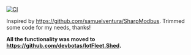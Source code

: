 [![CI](https://github.com/devbotas/HomieWrapper.Domekt200/actions/workflows/CI.yml/badge.svg)](https://github.com/devbotas/HomieWrapper.Domekt200/actions/workflows/CI.yml)

Inspired by https://github.com/samuelventura/SharpModbus. Trimmed some code for my needs, thanks!

**All the functionality was moved to https://github.com/devbotas/IotFleet.Shed.**
